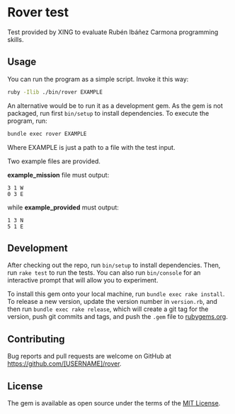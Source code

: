 # Rover test

Test provided by XING to evaluate Rubén Ibáñez Carmona programming skills.

## Usage

You can run the program as a simple script. Invoke it this way:

```bash
ruby -Ilib ./bin/rover EXAMPLE
```

An alternative would be to run it as a development gem.
As the gem is not packaged, run first `bin/setup` to install dependencies.
To execute the program, run:

```bash
bundle exec rover EXAMPLE
```

Where EXAMPLE is just a path to a file with the test input.

Two example files are provided.

**example_mission** file must output:

```
3 1 W
0 3 E
```

while **example_provided** must output:

```
1 3 N
5 1 E
```


## Development

After checking out the repo, run `bin/setup` to install dependencies. Then, run `rake test` to run the tests. You can also run `bin/console` for an interactive prompt that will allow you to experiment.

To install this gem onto your local machine, run `bundle exec rake install`. To release a new version, update the version number in `version.rb`, and then run `bundle exec rake release`, which will create a git tag for the version, push git commits and tags, and push the `.gem` file to [rubygems.org](https://rubygems.org).

## Contributing

Bug reports and pull requests are welcome on GitHub at https://github.com/[USERNAME]/rover.

## License

The gem is available as open source under the terms of the [MIT License](http://opensource.org/licenses/MIT).
